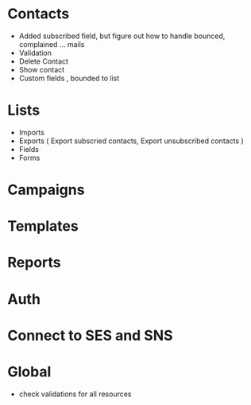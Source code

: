 
# Contacts
- Added subscribed field, but figure out how to handle bounced, complained ... mails 
- Validation
- Delete Contact
- Show contact
- Custom fields , bounded to list

# Lists
- Imports
- Exports ( Export subscried contacts, Export unsubscribed contacts )
- Fields
- Forms

# Campaigns

# Templates

# Reports

# Auth

# Connect to SES and SNS

# Global
- check validations for all resources
